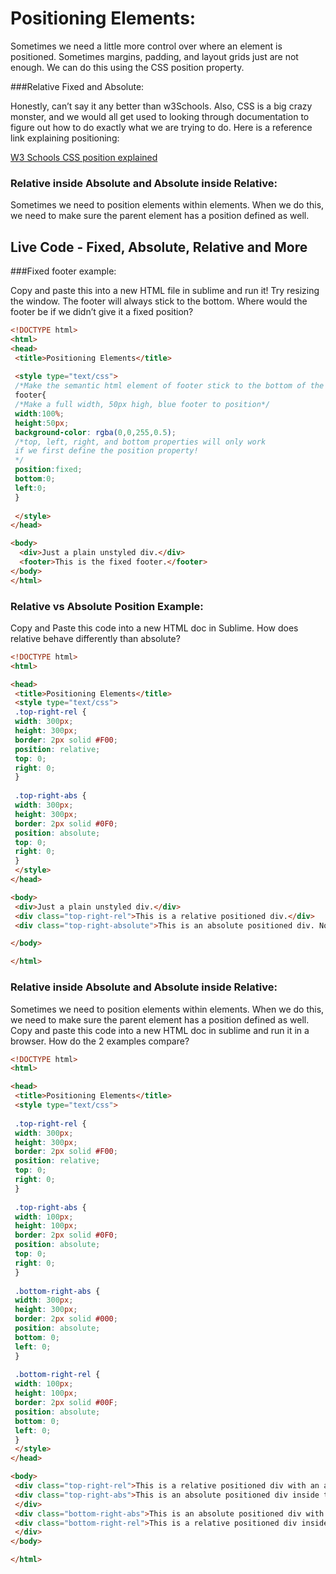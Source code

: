 # Positioning Elements:

Sometimes we need a little more control over where an element is positioned. Sometimes margins, padding, and layout grids just are not enough. We can do this using the CSS position property.

###Relative Fixed and Absolute:

Honestly, can’t say it any better than w3Schools. Also, CSS is a big crazy monster, and we would all get used to looking through documentation to figure out how to do exactly what we are trying to do. Here is a reference link explaining positioning:

[W3 Schools CSS position explained](http://www.w3schools.com/css/css_positioning.asp)

### Relative inside Absolute and Absolute inside Relative:
Sometimes we need to position elements within elements. When we do this, we need to make sure the parent element has a position defined as well.

## Live Code - Fixed, Absolute, Relative and More

###Fixed footer example:

Copy and paste this into a new HTML file in sublime and run it! Try resizing the window. The footer will always stick to the bottom. Where would the footer be if we didn’t give it a fixed position?

```html
<!DOCTYPE html>
<html>
<head>
 <title>Positioning Elements</title>
 
 <style type="text/css">
 /*Make the semantic html element of footer stick to the bottom of the page*/
 footer{
 /*Make a full width, 50px high, blue footer to position*/
 width:100%;
 height:50px;
 background-color: rgba(0,0,255,0.5);
 /*top, left, right, and bottom properties will only work
 if we first define the position property!
 */
 position:fixed;
 bottom:0;
 left:0;
 }
 
 </style>
</head>

<body>
  <div>Just a plain unstyled div.</div>
  <footer>This is the fixed footer.</footer>
</body>
</html>
```

### Relative vs Absolute Position Example:

Copy and Paste this code into a new HTML doc in Sublime. How does relative behave differently than absolute?

```html
<!DOCTYPE html>
<html>

<head>
 <title>Positioning Elements</title>
 <style type="text/css">
 .top-right-rel {
 width: 300px;
 height: 300px;
 border: 2px solid #F00;
 position: relative;
 top: 0;
 right: 0;
 }
 
 .top-right-abs {
 width: 300px;
 height: 300px;
 border: 2px solid #0F0;
 position: absolute;
 top: 0;
 right: 0;
 }
 </style>
</head>

<body>
 <div>Just a plain unstyled div.</div>
 <div class="top-right-rel">This is a relative positioned div.</div>
 <div class="top-right-absolute">This is an absolute positioned div. Note that it is the third div in our HTML!</div>

</body>

</html>
```

### Relative inside Absolute and Absolute inside Relative:

Sometimes we need to position elements within elements. When we do this, we need to make sure the parent element has a position defined as well. Copy and paste this code into a new HTML doc in sublime and run it in a browser. How do the 2 examples compare?

```html
<!DOCTYPE html>
<html>

<head>
 <title>Positioning Elements</title>
 <style type="text/css">
 
 .top-right-rel {
 width: 300px;
 height: 300px;
 border: 2px solid #F00;
 position: relative;
 top: 0;
 right: 0;
 }
 
 .top-right-abs {
 width: 100px;
 height: 100px;
 border: 2px solid #0F0;
 position: absolute;
 top: 0;
 right: 0;
 }
 
 .bottom-right-abs {
 width: 300px;
 height: 300px;
 border: 2px solid #000;
 position: absolute;
 bottom: 0;
 left: 0;
 }
 
 .bottom-right-rel {
 width: 100px;
 height: 100px;
 border: 2px solid #00F;
 position: absolute;
 bottom: 0;
 left: 0;
 }
 </style>
</head>

<body>
 <div class="top-right-rel">This is a relative positioned div with an absolute positioned div inside.
 <div class="top-right-abs">This is an absolute positioned div inside the relative position div.</div>
 </div>
 <div class="bottom-right-abs">This is an absolute positioned div with an relative positioned div inside.
 <div class="bottom-right-rel">This is a relative positioned div inside an absolute positioned div.</div>
 </div>
</body>

</html>
```